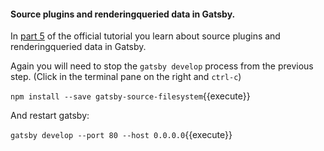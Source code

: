 #### Source plugins and renderingqueried data in Gatsby.

In [part 5](https://www.gatsbyjs.org/tutorial/part-five/) of the official tutorial you learn about
source plugins and renderingqueried data in Gatsby.

Again you will need to stop the `gatsby develop` process from the previous step.  (Click in the terminal pane on the right and `ctrl-c`)

`npm install --save gatsby-source-filesystem`{{execute}}

And restart gatsby:

`gatsby develop --port 80 --host 0.0.0.0`{{execute}}
